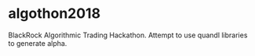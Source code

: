 # algothon2018
BlackRock Algorithmic Trading Hackathon. Attempt to use quandl libraries to generate alpha.
